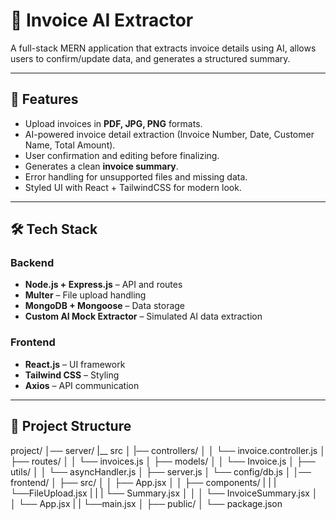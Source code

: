 # 📄 Invoice AI Extractor  

A full-stack MERN application that extracts invoice details using AI, allows users to confirm/update data, and generates a structured summary.  

---

## 🚀 Features
- Upload invoices in **PDF, JPG, PNG** formats.  
- AI-powered invoice detail extraction (Invoice Number, Date, Customer Name, Total Amount).  
- User confirmation and editing before finalizing.  
- Generates a clean **invoice summary**.  
- Error handling for unsupported files and missing data.  
- Styled UI with React + TailwindCSS for modern look.  

---

## 🛠️ Tech Stack
### Backend
- **Node.js + Express.js** – API and routes  
- **Multer** – File upload handling  
- **MongoDB + Mongoose** – Data storage  
- **Custom AI Mock Extractor** – Simulated AI data extraction  

### Frontend
- **React.js** – UI framework  
- **Tailwind CSS** – Styling  
- **Axios** – API communication  

---

## 📂 Project Structure
project/
│── server/
|__ src
│ |── controllers/
│ │ └── invoice.controller.js
│ ├── routes/
│ │ └── invoices.js
│ ├── models/
│ │ └── Invoice.js
│ ├── utils/
│ │ └── asyncHandler.js
│ ├── server.js
│ └── config/db.js
│
│── frontend/
│ ├── src/
│ │ ├── App.jsx
│ │ ├── components/
| | | └──FileUpload.jsx
| | | └── Summary.jsx
│ │ │ └── InvoiceSummary.jsx
│ │ └── App.jsx
| | └──main.jsx
│ ├── public/
│ └── package.json